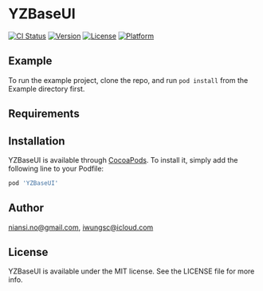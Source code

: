 # YZBaseUI

[![CI Status](https://img.shields.io/travis/niansi.no@gmail.com/YZBaseUI.svg?style=flat)](https://travis-ci.org/niansi.no@gmail.com/YZBaseUI)
[![Version](https://img.shields.io/cocoapods/v/YZBaseUI.svg?style=flat)](https://cocoapods.org/pods/YZBaseUI)
[![License](https://img.shields.io/cocoapods/l/YZBaseUI.svg?style=flat)](https://cocoapods.org/pods/YZBaseUI)
[![Platform](https://img.shields.io/cocoapods/p/YZBaseUI.svg?style=flat)](https://cocoapods.org/pods/YZBaseUI)

## Example

To run the example project, clone the repo, and run `pod install` from the Example directory first.

## Requirements

## Installation

YZBaseUI is available through [CocoaPods](https://cocoapods.org). To install
it, simply add the following line to your Podfile:

```ruby
pod 'YZBaseUI'
```

## Author

niansi.no@gmail.com, iwungsc@icloud.com

## License

YZBaseUI is available under the MIT license. See the LICENSE file for more info.
